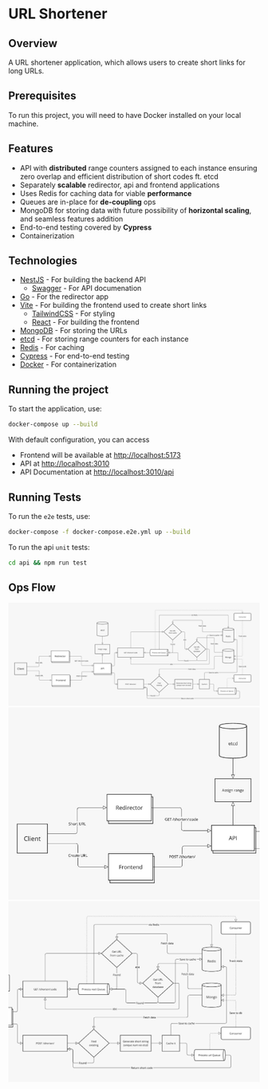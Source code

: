 # URL Shortener

## Overview

A URL shortener application, which allows users to create short links for long URLs.

## Prerequisites

To run this project, you will need to have Docker installed on your local machine.

## Features

- API with **distributed** range counters assigned to each instance ensuring zero overlap and efficient distribution of short codes ft. etcd
- Separately **scalable** redirector, api and frontend applications
- Uses Redis for caching data for viable **performance**
- Queues are in-place for **de-coupling** ops
- MongoDB for storing data with future possibility of **horizontal scaling**, and seamless features addition
- End-to-end testing covered by **Cypress**
- Containerization

## Technologies

- [NestJS](https://nestjs.com/) - For building the backend API
  - [Swagger](https://docs.nestjs.com/openapi/introduction) - For API documenation
- [Go](https://golang.org/) - For the redirector app
- [Vite](https://vitejs.dev/) - For building the frontend used to create short links
  - [TailwindCSS](https://tailwindcss.com/) - For styling
  - [React](https://react.dev/) - For building the frontend
- [MongoDB](https://www.mongodb.com/) - For storing the URLs
- [etcd](https://etcd.io/) - For storing range counters for each instance
- [Redis](https://redis.io/) - For caching
- [Cypress](https://www.cypress.io/) - For end-to-end testing
- [Docker](https://www.docker.com/) - For containerization

## Running the project

To start the application, use:

```bash
docker-compose up --build
```

With default configuration, you can access

- Frontend will be available at [http://localhost:5173](http://localhost:5173)
- API at [http://localhost:3010](http://localhost:3010)
- API Documentation at [http://localhost:3010/api](http://localhost:3010/api)

## Running Tests

To run the `e2e` tests, use:

```bash
docker-compose -f docker-compose.e2e.yml up --build
```

To run the api `unit` tests:

```bash
cd api && npm run test
```

## Ops Flow

![Ops Flow 01](flow-01.jpg)
![Ops Flow 02](flow-02.jpg)
![Ops Flow 03](flow-03.jpg)
